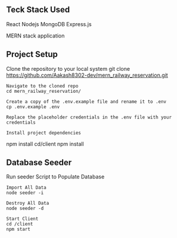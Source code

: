 ## Teck Stack Used
React 
Nodejs
MongoDB
Express.js

MERN stack application

## Project Setup
Clone the repository to your local system
git clone https://github.com/Aakash8302-dev/mern_railway_reservation.git

```
Navigate to the cloned repo
cd mern_railway_reservation/

Create a copy of the .env.example file and rename it to .env
cp .env.example .env

Replace the placeholder credentials in the .env file with your credentials

Install project dependencies
```
npm install
cd/client
npm install

## Database Seeder
Run seeder Script to Populate Database
```
Import All Data
node seeder -i

Destroy All Data
node seeder -d

Start Client 
cd /client
npm start
